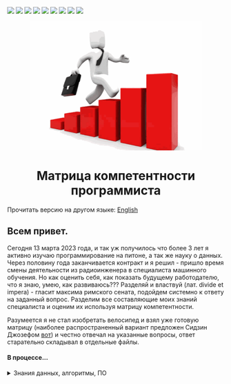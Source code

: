 <p>
  <img  src="https://img.shields.io/github/stars/BEPb/Programmer_Competency_Matrix" />
  <img src="https://img.shields.io/github/contributors/BEPb/Programmer_Competency_Matrix" />
  <img src="https://img.shields.io/github/last-commit/BEPb/Programmer_Competency_Matrix" />
  <img src="https://visitor-badge.laobi.icu/badge?page_id=BEPb.Programmer_Competency_Matrix" />
  <img src="https://img.shields.io/github/languages/count/BEPb/Programmer_Competency_Matrix" />
  <img src="https://img.shields.io/github/languages/top/BEPb/Programmer_Competency_Matrix" />
  <img src="https://img.shields.io/badge/license-MIT-blue.svg?color=f64152" />
  <img  src="https://img.shields.io/github/issues/BEPb/Programmer_Competency_Matrix" />
  <img  src="https://img.shields.io/github/issues-pr/BEPb/Programmer_Competency_Matrix" />
</p>
<div align="center">


<img src="./art/logo.png" alt="Bot logo" width="400" height="300">

# Матрица компетентности программиста

</div>

Прочитать версию на другом языке: [English](README.md)

## Всем привет. 

Сегодня 13 марта 2023 года, и так уж получилось что более 3 лет я активно изучаю программирование на питоне, а так 
же науку о данных. Через половину года заканчивается контракт и я решил - пришло время смены деятельности из 
радиоинженера в специалиста машинного обучения. Но как оценить себя, как показать будущему работодателю, что я знаю, 
умею, как развиваюсь??? Разделяй и властвуй (лат. divide et impera) - гласит максима римского сената, подойдем 
системно к ответу на заданный вопрос. Разделим все составляющие моих знаний специалиста и оценим их используя 
матрицу компетентности. 

Разумеется я не стал изобретать велосипед и взял уже готовую матрицу (наиболее распространенный вариант предложен 
Сидзин Джозефом [вот](https://sijinjoseph.netlify.app/programmer-competency-matrix/)) и честно отвечал на указанные 
вопросы, ответ старательно складывал в отдельные файлы.


#### В процессе...


<details>
           <summary>Знания данных, алгоритмы, ПО</summary>
 
- [ ] **Структуры данных**
   - [x] [Уровень 0](00.Структуры_данных.md#Разница-между-массивом-и-связным-списком) - Не знает разницы между массивом и связанным списком
   - [x] [Уровень 1](#Применение-различных-структур-данных-python-в-различных-алгоритмах) - Способность объяснять и 
     использовать массивы, связанные списки, словари и т. д. в практических задачах программирования 
   - [x] [Уровень 2](#Плюсы-и-минусы-использования-базовых-структур-данных-Python) - Понимает плюсы и минусы 
     использования тех или иных базовых структур данных (размер памяти, 
     время выполнения операций с данными, в чем разница между массивами и связными списками в этом плане).
     Может объяснить как реализовать хэш-таблицы и как обработать коллизии. Приоритетные очереди и способы их 
     реализации и т. д.
   - [x] [Уровень 3](#Знание-расширенных-структур-данных) - Знание сложных структур данных, таких как B-дерево, 
     Биномиальная куча и куча Фибоначчи, АВЛ-дерево, Красно-чёрное дерево, Косое дерево, Список с пропусками, 
     TRIE-структуры и т.д. 

- [ ] **Алгоритмы**
   - [x] Уровень 0 - Невозможно найти среднее число чисел в массиве (Сложно поверить, но я проводил собеседования с такими кандидатами)
   - [x] Уровень 1 - Базовые алгоритмы сортировки, поиска и обхода структуры данных и извлечения
   - [x] Уровень 2 - Дерево, График, простые жадные алгоритмы и алгоритмы "разделяй и властвуй", способен понимать
     актуальность уровней этой матрицы.
   - [ ] Уровень 3 - Способность распознавать и кодировать решения динамического программирования, хорошее знание графовых алгоритмов,
     хорошее знание алгоритмов численных вычислений, способность идентифицировать проблемы NP и т. д.
    
- [ ] **Системное программирование**
   - [x] Уровень 0 - Не знает, что такое компилятор, компоновщик или интерпретатор
   - [x] Уровень 1 - Базовое понимание компиляторов, компоновщиков и интерпретаторов. Понимает, что такое ассемблерный код и
     как все работает на аппаратном уровне. Некоторые знания о виртуальной памяти и подкачке.
   - [ ] Уровень 2 — понимание режима ядра и пользовательского режима, многопоточности, примитивов синхронизации и того, как они работают.
         реализован, способен читать ассемблерный код. Понимает, как работают сети, понимает сетевые протоколы и
         программирование на уровне сокетов.
   - [ ] Уровень 3 - Понимает весь программный стек, оборудование (ЦП + Память + Кэш +
         прерывания + микрокод), бинарный код, сборка, статическая и динамическая компоновка, компиляция, интерпретация, JIT
         компиляция, сборка мусора, куча, стек, адресация памяти...

</details>


